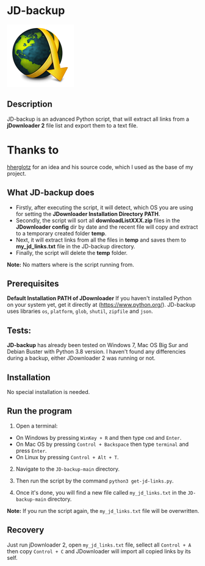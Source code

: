 # JD-backup
![JDownloader 2](https://github.com/roman-kojnok/jdownloader-link_extractor/blob/main/images/jd2.png)
## Description
JD-backup is an advanced Python script, that will extract all links from a **jDownloader 2** file list and export them to a text file.

# Thanks to
[hherglotz](https://github.com/hherglotz/linkextractor)
for an idea and his source code, which I used as the base of my project.

## What JD-backup does
- Firstly, after executing the script, it will detect, which OS you are using for setting the **JDownloader Installation Directory PATH**.
- Secondly, the script will sort all **downloadListXXX.zip** files in the **JDownloader config** dir by date and the recent file will copy and extract to a temporary created folder **temp**.
- Next, it will extract links from all the files in **temp** and saves them to **my_jd_links.txt** file in the JD-backup directory.
- Finally, the script will delete the **temp** folder.

**Note:** No matters where is the script running from. 


## Prerequisites
**Default Installation PATH of JDownloader**
If you haven't installed Python on your system yet, get it directly at (https://www.python.org/).
JD-backup uses libraries `os`, `platform`, `glob`, `shutil`, `zipfile` and `json`.

## Tests:
**JD-backup** has already been tested on Windows 7, Mac OS Big Sur and Debian Buster with Python 3.8 version.
I haven't found any differencies during a backup, either JDownloader 2 was running or not.

## Installation
No special installation is needed. 

## Run the program

1. Open a terminal: 

- On Windows by pressing `WinKey + R` and then type `cmd` and `Enter`.
- On Mac OS by pressing `Control + Backspace` then type `terminal` and press `Enter`.
- On Linux by pressing `Control + Alt + T`.

2. Navigate to the `JD-backup-main` directory.

3. Then run the script by the command `python3 get-jd-links.py`. 

4. Once it's done, you will find a new file called `my_jd_links.txt` in the `JD-backup-main` directory.

**Note:**
If you run the script again, the `my_jd_links.txt` file will be overwritten.


## Recovery
Just run jDownloader 2, open `my_jd_links.txt` file, sellect all `Control + A` then copy `Control + C` and JDownloader will import all copied links by its self.
